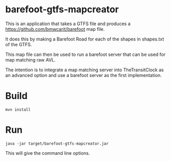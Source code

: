 # barefoot-gtfs-mapcreator
This is an application that takes a GTFS file and produces a https://github.com/bmwcarit/barefoot map file. 

It does this by making a Barefoot Road for each of the shapes in shapes.txt of the GTFS.

This map file can then be used to run a barefoot server that can be used for map matching raw AVL. 

The intention is to integrate a map matching server into TheTransitClock as an advanced option and use a barefoot server as the first implementation.

# Build
```
mvn install
```

# Run
```
java -jar target/barefoot-gtfs-mapcreator.jar
```

This will give the command line options.



